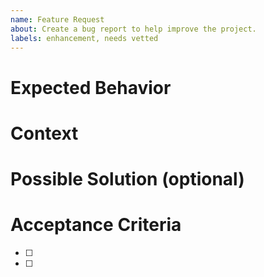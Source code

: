 ```yaml
---
name: Feature Request
about: Create a bug report to help improve the project.
labels: enhancement, needs vetted
---
```

<!--- Provide a general summary of the issue in the Title above -->
# Expected Behavior
<!--- Tell us how it should work, what do you expect to happen, etc. -->

# Context
<!--- How has this affected you? What are you trying to accomplish? -->
<!--- Providing context helps us come up with a solution that is most useful in the real world -->

# Possible Solution (optional)
<!--- Not obligatory, but suggest a fix/reason for the bug, -->
<!--- or ideas how to implement the addition or change -->

# Acceptance Criteria
<!-- Tell us what specific criteria you need to meet to consider this fixed. -->
- [ ] 
- [ ] 